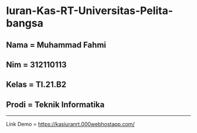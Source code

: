 # Iuran-Kas-RT-Universitas-Pelita-bangsa

Nama    = Muhammad Fahmi
----------------------------
Nim     = 312110113
----------------------------
Kelas   = TI.21.B2
----------------------------
Prodi   = Teknik Informatika
----------------------------

-------------------------------------------------------------------------------------------------------------------------------------------------------------------------

Link Demo = https://kasiuranrt.000webhostapp.com/
